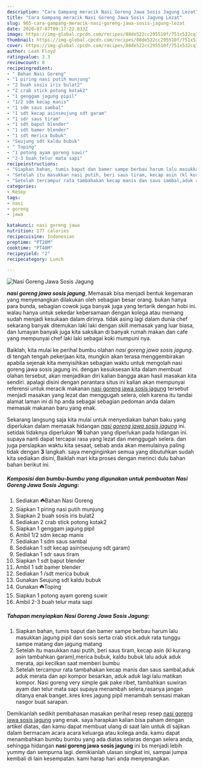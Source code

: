 ```yaml
---
description: "Cara Gampang meracik Nasi Goreng Jawa Sosis Jagung Lezat"
title: "Cara Gampang meracik Nasi Goreng Jawa Sosis Jagung Lezat"
slug: 965-cara-gampang-meracik-nasi-goreng-jawa-sosis-jagung-lezat
date: 2020-07-07T09:17:22.833Z
image: https://img-global.cpcdn.com/recipes/88de522cc295510f/751x532cq70/nasi-goreng-jawa-sosis-jagung-foto-resep-utama.jpg
thumbnail: https://img-global.cpcdn.com/recipes/88de522cc295510f/751x532cq70/nasi-goreng-jawa-sosis-jagung-foto-resep-utama.jpg
cover: https://img-global.cpcdn.com/recipes/88de522cc295510f/751x532cq70/nasi-goreng-jawa-sosis-jagung-foto-resep-utama.jpg
author: Leah Floyd
ratingvalue: 3.3
reviewcount: 8
recipeingredient:
- " Bahan Nasi Goreng"
- "1 piring nasi putih munjung"
- "2 buah sosis iris bulat2"
- "2 crab stick potong kotak2"
- "1 genggam jagung pipil"
- "1/2 sdm kecap manis"
- "1 sdm saus sambal"
- "1 sdt kecap asinseujung sdt garam"
- "1 sdr saus tiram"
- "1 sdt baput blender"
- "1 sdt bamer blender"
- "1 sdt merica bubuk"
- "Seujung sdt kaldu bubuk"
- " Toping"
- "1 potong ayam goreng suwir"
- "2-3 buah telur mata sapi"
recipeinstructions:
- "Siapkan bahan, tumis baput dan bamer sampe berbau harum lalu masukkan jagung pipil dan sosis serta crab stick.aduk rata tunggu sampe matang dan jagung matang"
- "Setelah itu masukkan nasi putih, beri saus tiram, kecap asin (kl kurang asin tambahkan garam),merica bubuk, kaldu bubuk lalu aduk aduk merata, api kecilkan saat memberi bumbu"
- "Setelah tercampur rata tambahakan kecap manis dan saus sambal,aduk aduk merata dan api kompor besarkan, aduk aduk lagi lalu matikan kompor. Nasi goreng very simple gak pake ribet, tambahkan suwiran ayam dan telur mata sapi supaya menambah selera,rasanya jangan ditanya enak banget..kres kres jagung pipil menambah sensasi makan nasgor buat sarapan."
categories:
- Resep
tags:
- nasi
- goreng
- jawa

katakunci: nasi goreng jawa 
nutrition: 277 calories
recipecuisine: Indonesian
preptime: "PT28M"
cooktime: "PT40M"
recipeyield: "2"
recipecategory: Lunch

---
```



![Nasi Goreng Jawa Sosis Jagung](https://img-global.cpcdn.com/recipes/88de522cc295510f/751x532cq70/nasi-goreng-jawa-sosis-jagung-foto-resep-utama.jpg)

<b><i>nasi goreng jawa sosis jagung</i></b>, Memasak bisa menjadi bentuk kegemaran yang menyenangkan dilakukan oleh sebagian besar orang. bukan hanya para bunda, sebagian cowok juga banyak juga yang tertarik dengan hobi ini. walau hanya untuk sekedar kebersamaan dengan kolega atau memang sudah menjadi kesukaan dalam dirinya. tidak asing lagi dalam dunia chef sekarang banyak ditemukan laki laki dengan skill memasak yang luar biasa, dan lumayan banyak juga kita saksikan di banyak rumah makan dan cafe yang mempunyai chef laki laki sebagai koki mumpuni nya.



Baiklah, kita mulai ke perihal bumbu olahan <i>nasi goreng jawa sosis jagung</i>. di tengah tengah pekerjaan kita, mungkin akan terasa menggembirakan apabila sejenak kita menyisihkan sebagian waktu untuk mengolah nasi goreng jawa sosis jagung ini. dengan kesuksesan kita dalam membuat olahan tersebut, akan menjadikan diri kalian bangga akan hasil masakan kita sendiri. apalagi disini dengan perantara situs ini kalian akan mempunyai referensi untuk meracik makanan <u>nasi goreng jawa sosis jagung</u> tersebut menjadi masakan yang lezat dan menggugah selera, oleh karena itu tandai alamat laman ini di hp anda sebagai sebagian pedoman anda dalam memasak makanan baru yang enak.


Sekarang langsung saja kita mulai untuk menyediakan bahan baku yang diperlukan dalam memasak hidangan <u><i>nasi goreng jawa sosis jagung</i></u> ini. setidak tidaknya diperlukan <b>16</b> bahan yang diperlukan pada hidangan ini. supaya nanti dapat tercapai rasa yang lezat dan menggugah selera. dan juga persiapkan waktu kita sesaat, sebab anda akan memulainya paling tidak dengan <b>3</b> langkah. saya menginginkan semua yang dibutuhkan sudah kita sediakan disini, Baiklah mari kita proses dengan merinci dulu bahan bahan berikut ini.

<!--inarticleads1-->

##### Komposisi dan bumbu-bumbu yang digunakan untuk pembuatan Nasi Goreng Jawa Sosis Jagung:

1. Sediakan  ☘️Bahan Nasi Goreng
1. Siapkan 1 piring nasi putih munjung
1. Siapkan 2 buah sosis iris bulat2
1. Sediakan 2 crab stick potong kotak2
1. Siapkan 1 genggam jagung pipil
1. Ambil 1/2 sdm kecap manis
1. Sediakan 1 sdm saus sambal
1. Sediakan 1 sdt kecap asin(seujung sdt garam)
1. Sediakan 1 sdr saus tiram
1. Siapkan 1 sdt baput blender
1. Ambil 1 sdt bamer blender
1. Sediakan 1 /sdt merica bubuk
1. Gunakan Seujung sdt kaldu bubuk
1. Gunakan  ☘️Toping
1. Siapkan 1 potong ayam goreng suwir
1. Ambil 2-3 buah telur mata sapi




<!--inarticleads2-->

##### Tahapan menyiapkan Nasi Goreng Jawa Sosis Jagung:

1. Siapkan bahan, tumis baput dan bamer sampe berbau harum lalu masukkan jagung pipil dan sosis serta crab stick.aduk rata tunggu sampe matang dan jagung matang
1. Setelah itu masukkan nasi putih, beri saus tiram, kecap asin (kl kurang asin tambahkan garam),merica bubuk, kaldu bubuk lalu aduk aduk merata, api kecilkan saat memberi bumbu
1. Setelah tercampur rata tambahakan kecap manis dan saus sambal,aduk aduk merata dan api kompor besarkan, aduk aduk lagi lalu matikan kompor. Nasi goreng very simple gak pake ribet, tambahkan suwiran ayam dan telur mata sapi supaya menambah selera,rasanya jangan ditanya enak banget..kres kres jagung pipil menambah sensasi makan nasgor buat sarapan.




Demikianlah sedikit pembahasan masakan perihal resep resep <u>nasi goreng jawa sosis jagung</u> yang enak. saya harapkan kalian bisa paham dengan artikel diatas, dan kamu dapat membuat ulang di saat lain untuk di sajikan dalam bermacam acara acara keluarga atau kolega anda. kamu dapat menambahkan bumbu bumbu yang ada diatas selaras dengan selera anda, sehingga hidangan <b>nasi goreng jawa sosis jagung</b> ini bs menjadi lebih yummy dan sempurna lagi. demikianlah ulasan singkat ini, sampai jumpa kembali di lain kesempatan. kami harap hari anda menyenangkan.
